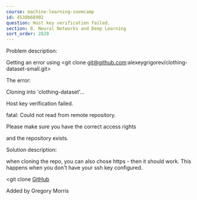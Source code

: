 ```yaml
---
course: machine-learning-zoomcamp
id: 4538b68902
question: Host key verification failed.
section: 8. Neural Networks and Deep Learning
sort_order: 2820
---
```


Problem description:

Getting an error using <git clone [git@github.com](mailto:git@github.com):alexeygrigorev/clothing-dataset-small.git>

The error:

Cloning into 'clothing-dataset'...

Host key verification failed.

fatal: Could not read from remote repository.

Please make sure you have the correct access rights

and the repository exists.

Solution description:

when cloning the repo, you can also chose https - then it should work. This happens when you don't have your ssh key configured.

<git clone [GitHub](https://github.com/alexeygrigorev/clothing-dataset-small.git>)

Added by Gregory Morris

